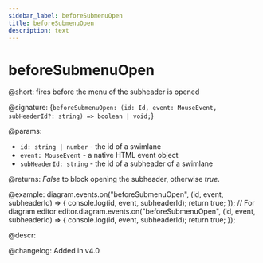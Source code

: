 ```yaml
---
sidebar_label: beforeSubmenuOpen
title: beforeSubmenuOpen
description: text
---
```


# beforeSubmenuOpen

@short: fires before the menu of the subheader is opened

@signature: {`beforeSubmenuOpen: (id: Id, event: MouseEvent, subHeaderId?: string) => boolean | void;`}

@params:
- `id: string | number` - the id of a swimlane
- `event: MouseEvent` - a native HTML event object
- `subHeaderId: string` - the id of a subheader of a swimlane

@returns:
*False* to block opening the subheader, otherwise *true*.

@example:
diagram.events.on("beforeSubmenuOpen", (id, event, subheaderId) => {
    console.log(id, event, subheaderId);
    return true;
});
// For diagram editor
editor.diagram.events.on("beforeSubmenuOpen", (id, event, subheaderId) => {
    console.log(id, event, subheaderId);
    return true;
});

@descr:

@changelog:
Added in v4.0
